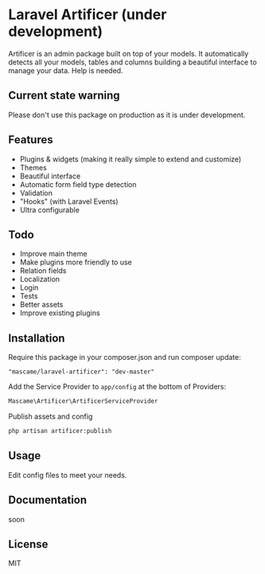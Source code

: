 Laravel Artificer (under development)
=========

Artificer is an admin package built on top of your models. It automatically detects all your models, tables and columns building a beautiful interface to manage your data. Help is needed.

Current state warning
----
Please don't use this package on production as it is under development.

Features
----

  - Plugins & widgets (making it really simple to extend and customize)
  - Themes
  - Beautiful interface
  - Automatic form field type detection
  - Validation
  - "Hooks" (with Laravel Events)
  - Ultra configurable


Todo
-----------

* Improve main theme
* Make plugins more friendly to use
* Relation fields
* Localization
* Login
* Tests
* Better assets
* Improve existing plugins

Installation
--------------
Require this package in your composer.json and run composer update:

    "mascame/laravel-artificer": "dev-master"

Add the Service Provider to `app/config` at the bottom of Providers:

```php
Mascame\Artificer\ArtificerServiceProvider
```
Publish assets and config

```sh
php artisan artificer:publish
```

Usage
--------------
Edit config files to meet your needs.

Documentation
--------------
soon


License
----

MIT
